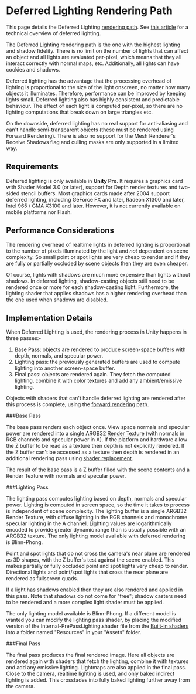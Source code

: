 Deferred Lighting Rendering Path
================================


This page details the <span class=keyword>Deferred Lighting</span> [rendering path](RenderingPaths.html). See [this article](http://www.realtimerendering.com/blog/deferred-lighting-approaches/.html) for a technical overview of deferred lighting.

The <span class=keyword>Deferred Lighting</span> rendering path is the one with the highest lighting and shadow fidelity. There is no limit on the number of lights that can affect an object and all lights are evaluated per-pixel, which means that they all interact correctly with normal maps, etc. Additionally, all lights can have cookies and shadows.

Deferred lighting has the advantage that the processing overhead of lighting is proportional to the size of the light onscreen, no matter how many objects it illuminates. Therefore, performance can be improved by keeping lights small. Deferred lighting also has highly consistent and predictable behaviour. The effect of each light is computed per-pixel, so there are no lighting computations that break down on large triangles etc.

On the downside, deferred lighting has no real support for anti-aliasing and can't handle semi-transparent objects (these must be rendered using Forward Rendering). There is also no support for the Mesh Renderer's Receive Shadows flag and culling masks are only supported in a limited way.

Requirements
------------


Deferred lighting is only available in __Unity Pro__. It requires a graphics card with Shader Model 3.0 (or later), support for Depth render textures and two-sided stencil buffers. Most graphics cards made after 2004 support deferred lighting, including GeForce FX and later, Radeon X1300 and later, Intel 965 / GMA X3100 and later. However, it is not currently available on mobile platforms nor Flash.

Performance Considerations
--------------------------


The rendering overhead of realtime lights in deferred lighting is proportional to the number of pixels illuminated by the light and _not_ dependent on scene complexity. So small point or spot lights are very cheap to render and if they are fully or partially occluded by scene objects then they are even cheaper.

Of course, lights with shadows are much more expensive than lights without shadows. In deferred lighting, shadow-casting objects still need to be rendered once or more for each shadow-casting light. Furthermore, the lighting shader that applies shadows has a higher rendering overhead than the one used when shadows are disabled.

Implementation Details
----------------------


When Deferred Lighting is used, the rendering process in Unity happens in three passes:-

1. Base Pass: objects are rendered to produce screen-space buffers with depth, normals, and specular power.
1. Lighting pass: the previously generated buffers are used to compute lighting into another screen-space buffer.
1. Final pass: objects are rendered again. They fetch the computed lighting, combine it with color textures and add any ambient/emissive lighting.

Objects with shaders that can't handle deferred lighting are rendered after this process is complete, using the [forward rendering](RenderTech-ForwardRendering.html) path.


###Base Pass

The base pass renders each object once. View space normals and specular power are rendered into a single ARGB32 [Render Texture](class-RenderTexture.html) (with normals in RGB channels and specular power in A). If the platform and hardware allow the Z buffer to be read as a texture then depth is not explicitly rendered. If the Z buffer can't be accessed as a texture then depth is rendered in an additional rendering pass using [shader replacement](SL-ShaderReplacement.html).

The result of the base pass is a Z buffer filled with the scene contents and a Render Texture with normals and specular power.


###Lighting Pass

The lighting pass computes lighting based on depth, normals and specular power. Lighting is computed in screen space, so the time it takes to process is independent of scene complexity. The lighting buffer is a single ARGB32 Render Texture, with diffuse lighting in the RGB channels and monochrome specular lighting in the A channel. Lighting values are logarithmically encoded to provide greater dynamic range than is usually possible with an ARGB32 texture. The only lighting model available with deferred rendering is Blinn-Phong.

Point and spot lights that do not cross the camera's near plane are rendered as 3D shapes, with the Z buffer's test against the scene enabled. This makes partially or fully occluded point and spot lights very cheap to render. Directional lights and point/spot lights that cross the near plane are rendered as fullscreen quads.

If a light has shadows enabled then they are also rendered and applied in this pass. Note that shadows do not come for "free"; shadow casters need to be rendered and a more complex light shader must be applied.

The only lighting model available is Blinn-Phong. If a different model is wanted you can modify the lighting pass shader, by placing the modified version of the Internal-PrePassLighting.shader file from the [Built-in shaders](http://unity3d.com/support/resources/assets/built-in-shaders.html) into a folder named "Resources" in your "Assets" folder.

###Final Pass

The final pass produces the final rendered image. Here all objects are rendered again with shaders that fetch the lighting, combine it with textures and add any emissive lighting. Lightmaps are also applied in the final pass. Close to the camera, realtime lighting is used, and only baked indirect lighting is added. This crossfades into fully baked lighting further away from the camera.

